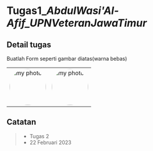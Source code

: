 # Tugas1\__AbdulWasi'Al-Afif_UPNVeteranJawaTimur_

## Detail tugas

Buatlah Form seperti gambar diatas(warna bebas)

<table>
    <tr>
        <td>
            <img
            src="asset/image1.png"
            alt="my photo"
            width="100px"
            style="border-radius: 50%"
            />
        </td>
        <td>
            <img
            src="asset/image2.png"
            alt="my photo"
            width="100px"
            style="border-radius: 50%"
            />
        </td>
    </tr>
</table>

## Catatan

> - Tugas 2
> - 22 Februari 2023
